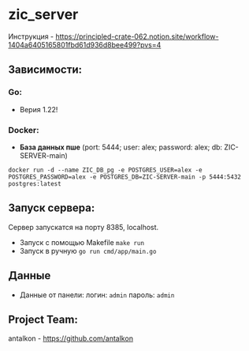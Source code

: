 # zic_server

 Инструкция - https://principled-crate-062.notion.site/workflow-1404a6405165801fbd61d936d8bee499?pvs=4
## Зависимости:
### Go:
- Верия 1.22!

### Docker:
- **База данных пше** (port: 5444; user: alex; password: alex; db: ZIC-SERVER-main)
```
docker run -d --name ZIC_DB_pg -e POSTGRES_USER=alex -e POSTGRES_PASSWORD=alex -e POSTGRES_DB=ZIC-SERVER-main -p 5444:5432 postgres:latest
```

## Запуск сервера:
Сервер запускатся на порту 8385, localhost.
- Запуск с помощью Makefile
```make run```
- Запуск в ручную
```go run cmd/app/main.go```

## Данные
- Данные от панели:
логин: `admin`
пароль: `admin`

## Project Team:
antalkon - https://github.com/antalkon
